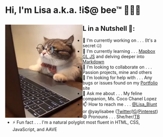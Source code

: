 # Hi, I'm Lisa a.k.a. !i$@ bee™ 👩🏾‍💻

## L in a Nutshell :coconut:: <a href="https://lisablunt.github.io"><img align="left" width="250" height="300" src="https://github.com/lisablunt/lisablunt.github.io/blob/master/img/workcat.gif?raw=true"></a>

- 🔭 I’m currently working on . . . (It's a secret :zipper_mouth_face:)
- 🌱 I’m currently learning . . . [Mapbox GL JS](https://docs.mapbox.com/mapbox-gl-js/api/) and delving deeper into [Markdown](https://guides.github.com/features/mastering-markdown/)
- 👯 I’m looking to collaborate on . . . Passion projects, mine and others
- 🤔 I’m looking for help with . . . Any bugs or issues found on my [Portfolio](https://lisablunt.github.io) site
- 💬 Ask me about . . . My feline companion, Ms. Coco Chanel Lopez
- 📫 How to reach me . . . [@Lisa_Blunt](http://www.twitter.com/lisa_blunt) or @yaylisabee ([Twitter](http://www.twitter.com/yaylisabee)/[IG](http://www.instagram.com/yaylisabee)/[Pinterest](http://www.pinterest.com/yaylisabee))
- 😄 Pronouns . . . She/her/[TB](https://www.urbandictionary.com/define.php?term=THAT%20bitch)
- ⚡ Fun fact . . . I'm a natural polyglot most fluent in HTML, CSS, JavaScript, and AAVE 
